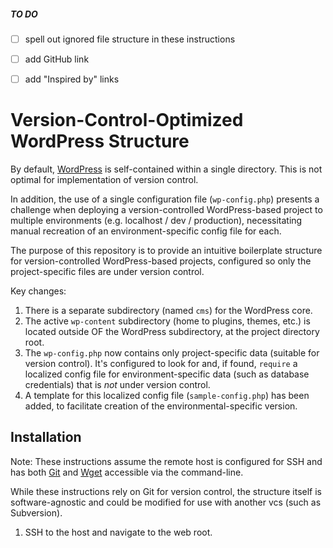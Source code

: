 ##### TO DO
 - [ ] spell out ignored file structure in these instructions
 - [ ] add GitHub link
 - [ ] add "Inspired by" links


Version-Control-Optimized WordPress Structure
=============================================

By default, [WordPress](https://wordpress.org/) is self-contained within a single directory. This is not optimal for implementation of version control.

In addition, the use of a single configuration file (`wp-config.php`) presents a challenge when deploying a version-controlled WordPress-based project to multiple environments (e.g. localhost / dev / production), necessitating manual recreation of an environment-specific config file for each.

The purpose of this repository is to provide an intuitive boilerplate structure for version-controlled WordPress-based projects, configured so only the project-specific files are under version control.

Key changes:
 1. There is a separate subdirectory (named `cms`) for the WordPress core.
 2. The active `wp-content` subdirectory (home to plugins, themes, etc.) is located outside OF the WordPress subdirectory, at the project directory root.
 3. The `wp-config.php` now contains only project-specific data (suitable for version control). It's configured to look for and, if found, `require` a localized config file for environment-specific data (such as database credentials) that is *not* under version control.
 4. A template for this localized config file (`sample-config.php`) has been added, to facilitate creation of the environmental-specific version.

Installation
------------

Note: These instructions assume the remote host is configured for SSH and has both [Git](http://www.git-scm.com/) and [Wget](https://www.gnu.org/software/wget/) accessible via the command-line.

While these instructions rely on Git for version control, the structure itself is software-agnostic and could be modified for use with another vcs (such as Subversion).

1. SSH to the host and navigate to the web root.

